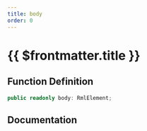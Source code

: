 ```yaml
---
title: body
order: 0
---
```


# {{ $frontmatter.title }}

## Function Definition

```ts
public readonly body: RmlElement;
```

## Documentation

<!--@include: ./parts/body.md-->
